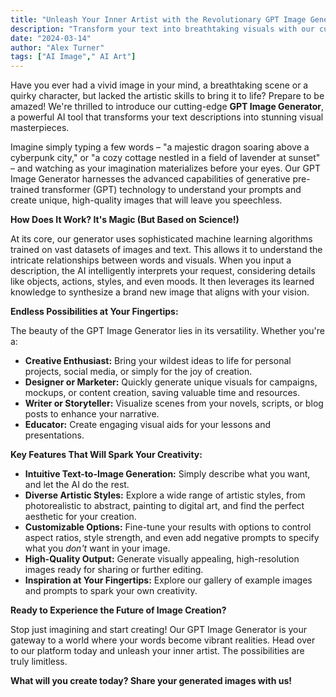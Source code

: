 ```yaml
---
title: "Unleash Your Inner Artist with the Revolutionary GPT Image Generator"
description: "Transform your text into breathtaking visuals with our cutting-edge GPT-powered image generator. Simply describe your dream image and watch as AI brings it to life in stunning detail. Start creating today!"
date: "2024-03-14"
author: "Alex Turner"
tags: ["AI Image"," AI Art"]
---
```

Have you ever had a vivid image in your mind, a breathtaking scene or a quirky character, but lacked the artistic skills to bring it to life? Prepare to be amazed! We're thrilled to introduce our cutting-edge **GPT Image Generator**, a powerful AI tool that transforms your text descriptions into stunning visual masterpieces.

Imagine simply typing a few words – "a majestic dragon soaring above a cyberpunk city," or "a cozy cottage nestled in a field of lavender at sunset" – and watching as your imagination materializes before your eyes. Our GPT Image Generator harnesses the advanced capabilities of generative pre-trained transformer (GPT) technology to understand your prompts and create unique, high-quality images that will leave you speechless.

**How Does It Work? It's Magic (But Based on Science!)**

At its core, our generator uses sophisticated machine learning algorithms trained on vast datasets of images and text. This allows it to understand the intricate relationships between words and visuals. When you input a description, the AI intelligently interprets your request, considering details like objects, actions, styles, and even moods. It then leverages its learned knowledge to synthesize a brand new image that aligns with your vision.

**Endless Possibilities at Your Fingertips:**

The beauty of the GPT Image Generator lies in its versatility. Whether you're a:

* **Creative Enthusiast:** Bring your wildest ideas to life for personal projects, social media, or simply for the joy of creation.
* **Designer or Marketer:** Quickly generate unique visuals for campaigns, mockups, or content creation, saving valuable time and resources.
* **Writer or Storyteller:** Visualize scenes from your novels, scripts, or blog posts to enhance your narrative.
* **Educator:** Create engaging visual aids for your lessons and presentations.

**Key Features That Will Spark Your Creativity:**

* **Intuitive Text-to-Image Generation:** Simply describe what you want, and let the AI do the rest.
* **Diverse Artistic Styles:** Explore a wide range of artistic styles, from photorealistic to abstract, painting to digital art, and find the perfect aesthetic for your creation.
* **Customizable Options:** Fine-tune your results with options to control aspect ratios, style strength, and even add negative prompts to specify what you *don't* want in your image.
* **High-Quality Output:** Generate visually appealing, high-resolution images ready for sharing or further editing.
* **Inspiration at Your Fingertips:** Explore our gallery of example images and prompts to spark your own creativity.

**Ready to Experience the Future of Image Creation?**

Stop just imagining and start creating! Our GPT Image Generator is your gateway to a world where your words become vibrant realities. Head over to our platform today and unleash your inner artist. The possibilities are truly limitless.

**What will you create today? Share your generated images with us!**